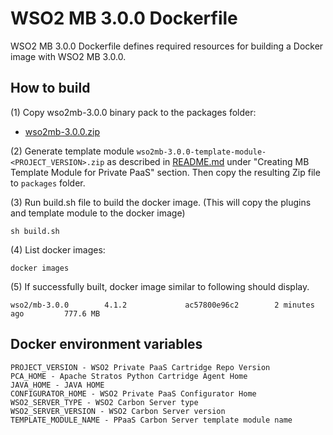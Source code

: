 # WSO2 MB 3.0.0 Dockerfile

WSO2 MB 3.0.0 Dockerfile defines required resources for building a Docker image with WSO2 MB 3.0.0.

## How to build

(1) Copy wso2mb-3.0.0 binary pack to the packages folder:

* [wso2mb-3.0.0.zip](http://wso2.com/products/message-broker/)

(2) Generate template module `wso2mb-3.0.0-template-module-<PROJECT_VERSION>.zip` as described in [README.md](https://github.com/wso2/private-paas-cartridges/blob/master/wso2mb/3.0.0/template-module/README.md) under "Creating MB Template Module for Private PaaS" section. Then copy the resulting Zip file to `packages` folder.


(3) Run build.sh file to build the docker image. (This will copy the plugins and template module to the docker image)
```
sh build.sh
```

(4) List docker images:
```
docker images
```
(5) If successfully built, docker image similar to following should display.
```
wso2/mb-3.0.0        4.1.2             ac57800e96c2        2 minutes ago         777.6 MB
```
## Docker environment variables
```
PROJECT_VERSION - WSO2 Private PaaS Cartridge Repo Version
PCA_HOME - Apache Stratos Python Cartridge Agent Home
JAVA_HOME - JAVA HOME
CONFIGURATOR_HOME - WSO2 Private PaaS Configurator Home
WSO2_SERVER_TYPE - WSO2 Carbon Server type
WSO2_SERVER_VERSION - WSO2 Carbon Server version
TEMPLATE_MODULE_NAME - PPaaS Carbon Server template module name
```
